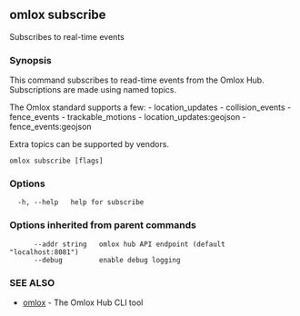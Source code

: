 ## omlox subscribe

Subscribes to real-time events

### Synopsis


This command subscribes to read-time events from the Omlox Hub.
Subscriptions are made using named topics.

The Omlox standard supports a few:
	- location_updates
	- collision_events
	- fence_events
	- trackable_motions
	- location_updates:geojson
	- fence_events:geojson

Extra topics can be supported by vendors.


```
omlox subscribe [flags]
```

### Options

```
  -h, --help   help for subscribe
```

### Options inherited from parent commands

```
      --addr string   omlox hub API endpoint (default "localhost:8081")
      --debug         enable debug logging
```

### SEE ALSO

* [omlox](omlox.md)	 - The Omlox Hub CLI tool

